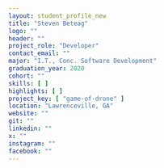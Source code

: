 ```yaml
---
layout: student_profile_new
title: "Steven Beteag"
logo: ""
header: ""
project_role: "Developer"
contact_email: ""
major: "I.T., Conc. Software Development"
graduation_year: 2020
cohort: ""
skills: [ ]
highlights: [ ]
project_key: [ "game-of-drone" ]
location: "Lawrenceville, GA"
website: ""
git: ""
linkedin: ""
x: ""
instagram: ""
facebook: ""
---
```

